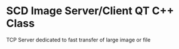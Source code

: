 # SCD Image Server/Client QT C++ Class
TCP Server dedicated to fast transfer of large image or file


